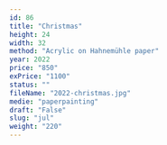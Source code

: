 ```yaml
---
id: 86
title: "Christmas"
height: 24
width: 32
method: "Acrylic on Hahnemühle paper"
year: 2022
price: "850"
exPrice: "1100"
status: ""
fileName: "2022-christmas.jpg"
medie: "paperpainting"
draft: "False"
slug: "jul"
weight: "220"
---
```

